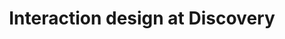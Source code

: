 ---
layout: article
title: "Interaction design at Discovery"
description: "Where to start with interaction design..."
tags: interaction-design
order: 1
---
